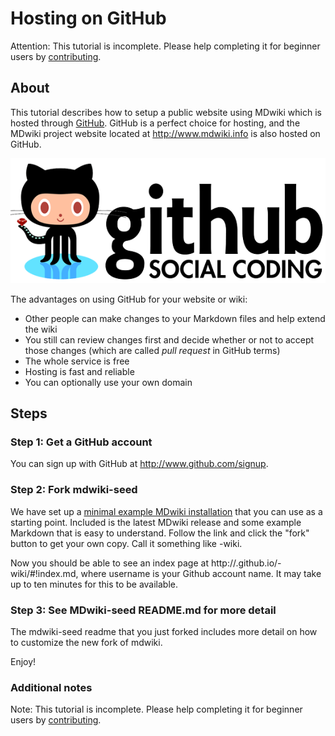 Hosting on GitHub
=================

Attention: This tutorial is incomplete. Please help completing it for beginner users by [contributing][contribute].

About
------


This tutorial describes how to setup a public website using MDwiki  which is hosted through [GitHub][GitHub]. GitHub is a perfect choice for hosting, and the MDwiki project website located at <http://www.mdwiki.info> is also hosted on GitHub.

[![Github logo](githublogo.png)](http://www.github.com)

The advantages on using GitHub for your website or wiki:

* Other people can make changes to your Markdown files and help extend the wiki
* You still can review changes first and decide whether or not to accept those changes (which are called _pull request_ in GitHub terms)
* The whole service is free
* Hosting is fast and reliable
* You can optionally use your own domain

[GitHub]: http://www.github.com

Steps
------

### Step 1: Get a GitHub account

You can sign up with GitHub at <http://www.github.com/signup>.

### Step 2: Fork mdwiki-seed

We have set up a [minimal example MDwiki installation](https://github.com/exalted/mdwiki-seed) that you can use as a starting point. Included is the latest MDwiki release and some example Markdown that is easy to understand.  Follow the link and click the "fork" button to get your own copy. Call it something like <MyProject>-wiki.

Now you should be able to see an index page at http://<username>.github.io/<MyProject>-wiki/#!index.md, where username is your Github account name.  It may take up to ten minutes for this to be available.

### Step 3: See MDwiki-seed README.md for more detail

The mdwiki-seed readme that you just forked includes more detail on how to customize the new fork of mdwiki.

Enjoy!

### Additional notes

Note: This tutorial is incomplete. Please help completing it for beginner users by [contributing][contribute].


[contribute]: /contribute.md
